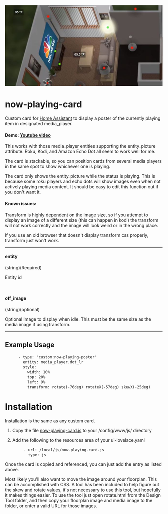 ![title](nowplaying.jpg)
# now-playing-card

Custom card for [Home Assistant](https://www.home-assistant.io/) to display a poster of the currently playing item in designated media_player.

#### Demo: [Youtube video](https://youtu.be/1ZU4WMgwU6s)

This works with those media_player entities supporting the entity_picture attribute.   Roku, Kodi, and Amazon Echo Dot all seem to work well for me.

The card is stackable, so you can position cards from several media players in the same spot to show whichever one is playing.

The card only shows the entity_picture while the status is playing.  This is because some roku players and echo dots will show images even when not actively playing media content.  It should be easy to edit this function out if you don't want it.

#### Known issues: 
Transform is highly dependent on the image size, so if you attempt to display an image of a different size (this can happen in kodi) the transform will not work correctly and the image will look weird or in the wrong place. 

If you use an old browser that doesn't display transform css properly, transform just won't work.

------------

#### entity
(string)(Required)

Entity id
 
&nbsp;
  
  
#### off_image
(string)(optional)

Optional Image to display when idle.  This must be the same size as the media image if using transform.




------------

## Example Usage


          - type: "custom:now-playing-poster"
            entity: media_player.dot_lr  
            style:
              width: 10%
              top: 20%
              left: 9%
              transform: rotate(-76deg) rotateX(-57deg) skewX(-25deg)              
                      
              

              
              
              
# Installation
  
Installation is the same as any custom card.

1. Copy the file [now-playing-card.js](https://github.com/bradcrc/Now-Playing-Card) to your /config/www/js/ directory

2. Add the following to the resources area of your ui-lovelace.yaml


            - url: /local/js/now-playing-card.js
              type: js



Once the card is copied and referenced, you can just add the entry as listed above.   

Most likely you'll also want to move the image around your floorplan.  This can be accomplished with CSS.  A tool has been included to help figure out the skew and rotate values, it's not necessary to use this tool, but hopefully it makes things easier.  To use the tool just open rotate.html from the Design Tool folder, and then copy your floorplan image and media image to the folder, or enter a valid URL for those images.
